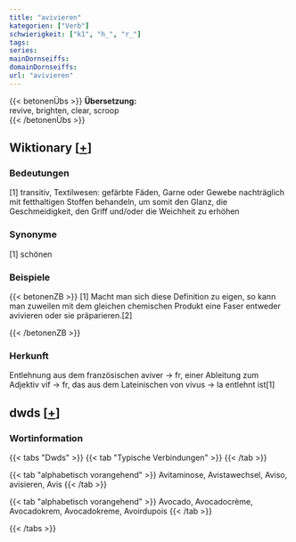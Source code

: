```yaml
---
title: "avivieren"
kategorien: ["Verb"]
schwierigkeit: ["k1", "h_", "r_"]
tags:
series:
mainDornseiffs:
domainDornseiffs:
url: "avivieren"
---
```


{{< betonenÜbs >}}
**Übersetzung:**  
revive, brighten, clear, scroop  
{{< /betonenÜbs >}}

## Wiktionary [[+](https://de.wiktionary.org/wiki/avivieren)]

### Bedeutungen
[1] transitiv, Textilwesen: gefärbte Fäden, Garne oder Gewebe nachträglich mit fetthaltigen Stoffen behandeln, um somit den Glanz, die Geschmeidigkeit, den Griff und/oder die Weichheit zu erhöhen  

### Synonyme
[1] schönen  

### Beispiele
{{< betonenZB >}}
[1] Macht man sich diese Definition zu eigen, so kann man zuweilen mit dem gleichen chemischen Produkt eine Faser entweder avivieren oder sie präparieren.[2]  

{{< /betonenZB >}}
### Herkunft
Entlehnung aus dem französischen aviver → fr, einer Ableitung zum Adjektiv vif → fr, das aus dem Lateinischen von vivus → la entlehnt ist[1]  



## dwds [[+](https://www.dwds.de/wb/avivieren)]

### Wortinformation
{{< tabs "Dwds" >}}
{{< tab "Typische Verbindungen" >}}
{{< /tab >}}

{{< tab "alphabetisch vorangehend" >}}
Avitaminose, Avistawechsel, Aviso, avisieren, Avis
{{< /tab >}}

{{< tab "alphabetisch vorangehend" >}}
Avocado, Avocadocrème, Avocadokrem, Avocadokreme, Avoirdupois
{{< /tab >}}

{{< /tabs >}}


